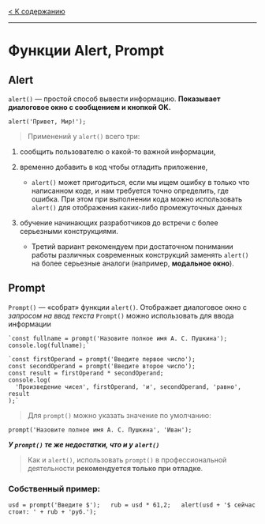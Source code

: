 [< К содержанию](../readme.md)
***
# Функции Alert, Prompt

## Alert

`alert()` — простой способ вывести информацию. **Показывает диалоговое окно с сообщением и кнопкой OK.**

`alert('Привет, Мир!');`

> Применений у `alert()` всего три:

1. сообщить пользователю о какой-то важной информации,
2. временно добавить в код чтобы отладить приложение,
    * `alert()`  может пригодиться, если мы ищем ошибку в только что написанном коде, и нам требуется точно определить, где ошибка. При этом при выполнении кода можно использовать `alert()` для отображения каких-либо промежуточных данных
    
3. обучение начинающих разработчиков до встречи с более серьезными конструкциями.
    * Третий вариант рекомендуем при достаточном понимании работы различных современных конструкций заменять `alert()` на более серьезные аналоги (например, **модальное окно**).

## Prompt

`Prompt()` — «собрат» функции `alert()`. Отображает диалоговое окно с *запросом на ввод текста* `Prompt()` можно использовать для ввода информации

    `const fullname = prompt('Назовите полное имя А. С. Пушкина');   
    console.log(fullname);`  

    `const firstOperand = prompt('Введите первое число');  
    const secondOperand = prompt('Введите второе число');  
    const result = firstOperand * secondOperand;  
    console.log(  
      'Произведение чисел', firstOperand, 'и', secondOperand, 'равно', result  
    );`

> Для `prompt()` можно указать значение по умолчанию:

`prompt('Назовите полное имя А. С. Пушкина', 'Иван');`

***У `prompt()` те же недостатки, что и у `alert()`***

> Как и `alert()`, использовать `prompt()` в профессиональной деятельности **рекомендуется только при отладке**.

### Собственный пример:

`usd = prompt('Введите $');  
rub = usd * 61,2;  
alert(usd + '$ сейчас стоит: ' + rub + 'руб.');  `